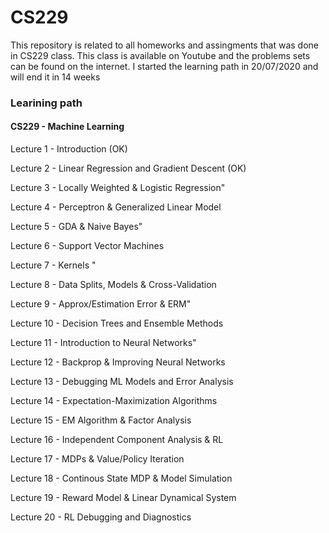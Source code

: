 # CS229
This repository is related to all homeworks and assingments that was done in CS229 class. 
This class is available on Youtube and the problems sets can be found on the internet. 
I started the learning path in 20/07/2020 and will end it in 14 weeks
### Learining path

#### CS229 - Machine Learning

Lecture 1 - Introduction (OK)

Lecture 2 - Linear Regression and Gradient Descent (OK)

Lecture 3 - Locally Weighted & Logistic Regression"

Lecture 4 - Perceptron & Generalized Linear Model 

Lecture 5 - GDA & Naive Bayes"

Lecture 6 - Support Vector Machines

Lecture 7 - Kernels "

Lecture 8 - Data Splits, Models & Cross-Validation

Lecture 9 - Approx/Estimation Error & ERM"

Lecture 10 - Decision Trees and Ensemble Methods 

Lecture 11 - Introduction to Neural Networks"

Lecture 12 - Backprop & Improving Neural Networks

Lecture 13 - Debugging ML Models and Error Analysis

Lecture 14 - Expectation-Maximization Algorithms

Lecture 15 - EM Algorithm & Factor Analysis

Lecture 16 - Independent Component Analysis & RL

Lecture 17 - MDPs & Value/Policy Iteration

Lecture 18 - Continous State MDP & Model Simulation

Lecture 19 - Reward Model & Linear Dynamical System

Lecture 20 - RL Debugging and Diagnostics 
